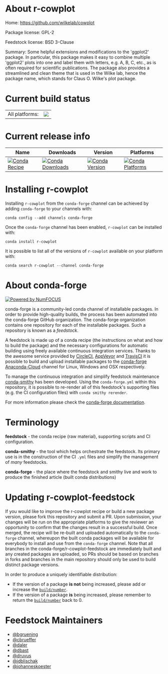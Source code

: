 About r-cowplot
===============

Home: https://github.com/wilkelab/cowplot

Package license: GPL-2

Feedstock license: BSD 3-Clause

Summary: Some helpful extensions and modifications to the 'ggplot2' package. In particular, this package makes it easy to combine multiple 'ggplot2' plots into one and label them with letters, e.g. A, B, C, etc., as is often required for scientific publications. The package also provides a streamlined and clean theme that is used in the Wilke lab, hence the package name, which stands for Claus O. Wilke's plot package.



Current build status
====================


<table><tr><td>All platforms:</td>
    <td>
      <a href="https://dev.azure.com/conda-forge/feedstock-builds/_build/latest?definitionId=1052&branchName=master">
        <img src="https://dev.azure.com/conda-forge/feedstock-builds/_apis/build/status/r-cowplot-feedstock?branchName=master">
      </a>
    </td>
  </tr>
</table>

Current release info
====================

| Name | Downloads | Version | Platforms |
| --- | --- | --- | --- |
| [![Conda Recipe](https://img.shields.io/badge/recipe-r--cowplot-green.svg)](https://anaconda.org/conda-forge/r-cowplot) | [![Conda Downloads](https://img.shields.io/conda/dn/conda-forge/r-cowplot.svg)](https://anaconda.org/conda-forge/r-cowplot) | [![Conda Version](https://img.shields.io/conda/vn/conda-forge/r-cowplot.svg)](https://anaconda.org/conda-forge/r-cowplot) | [![Conda Platforms](https://img.shields.io/conda/pn/conda-forge/r-cowplot.svg)](https://anaconda.org/conda-forge/r-cowplot) |

Installing r-cowplot
====================

Installing `r-cowplot` from the `conda-forge` channel can be achieved by adding `conda-forge` to your channels with:

```
conda config --add channels conda-forge
```

Once the `conda-forge` channel has been enabled, `r-cowplot` can be installed with:

```
conda install r-cowplot
```

It is possible to list all of the versions of `r-cowplot` available on your platform with:

```
conda search r-cowplot --channel conda-forge
```


About conda-forge
=================

[![Powered by NumFOCUS](https://img.shields.io/badge/powered%20by-NumFOCUS-orange.svg?style=flat&colorA=E1523D&colorB=007D8A)](http://numfocus.org)

conda-forge is a community-led conda channel of installable packages.
In order to provide high-quality builds, the process has been automated into the
conda-forge GitHub organization. The conda-forge organization contains one repository
for each of the installable packages. Such a repository is known as a *feedstock*.

A feedstock is made up of a conda recipe (the instructions on what and how to build
the package) and the necessary configurations for automatic building using freely
available continuous integration services. Thanks to the awesome service provided by
[CircleCI](https://circleci.com/), [AppVeyor](https://www.appveyor.com/)
and [TravisCI](https://travis-ci.org/) it is possible to build and upload installable
packages to the [conda-forge](https://anaconda.org/conda-forge)
[Anaconda-Cloud](https://anaconda.org/) channel for Linux, Windows and OSX respectively.

To manage the continuous integration and simplify feedstock maintenance
[conda-smithy](https://github.com/conda-forge/conda-smithy) has been developed.
Using the ``conda-forge.yml`` within this repository, it is possible to re-render all of
this feedstock's supporting files (e.g. the CI configuration files) with ``conda smithy rerender``.

For more information please check the [conda-forge documentation](https://conda-forge.org/docs/).

Terminology
===========

**feedstock** - the conda recipe (raw material), supporting scripts and CI configuration.

**conda-smithy** - the tool which helps orchestrate the feedstock.
                   Its primary use is in the construction of the CI ``.yml`` files
                   and simplify the management of *many* feedstocks.

**conda-forge** - the place where the feedstock and smithy live and work to
                  produce the finished article (built conda distributions)


Updating r-cowplot-feedstock
============================

If you would like to improve the r-cowplot recipe or build a new
package version, please fork this repository and submit a PR. Upon submission,
your changes will be run on the appropriate platforms to give the reviewer an
opportunity to confirm that the changes result in a successful build. Once
merged, the recipe will be re-built and uploaded automatically to the
`conda-forge` channel, whereupon the built conda packages will be available for
everybody to install and use from the `conda-forge` channel.
Note that all branches in the conda-forge/r-cowplot-feedstock are
immediately built and any created packages are uploaded, so PRs should be based
on branches in forks and branches in the main repository should only be used to
build distinct package versions.

In order to produce a uniquely identifiable distribution:
 * If the version of a package **is not** being increased, please add or increase
   the [``build/number``](https://conda.io/docs/user-guide/tasks/build-packages/define-metadata.html#build-number-and-string).
 * If the version of a package **is** being increased, please remember to return
   the [``build/number``](https://conda.io/docs/user-guide/tasks/build-packages/define-metadata.html#build-number-and-string)
   back to 0.

Feedstock Maintainers
=====================

* [@bgruening](https://github.com/bgruening/)
* [@cbrueffer](https://github.com/cbrueffer/)
* [@daler](https://github.com/daler/)
* [@dbast](https://github.com/dbast/)
* [@druvus](https://github.com/druvus/)
* [@jdblischak](https://github.com/jdblischak/)
* [@johanneskoester](https://github.com/johanneskoester/)

